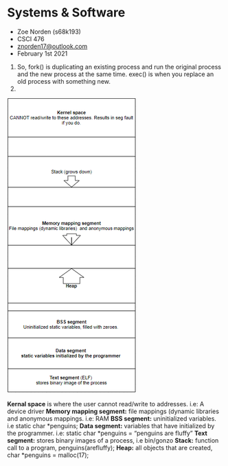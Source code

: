 # Systems & Software

- Zoe Norden (s68k193)
- CSCI 476
- znorden17@outlook.com
- February 1st 2021


1.	So, fork() is duplicating an existing process and run the original process and the new process at the same time. exec() is when you replace an old process with something new.
2. 
![systems](https://github.com/znorden17/csci-476-594-spring2021-private/blob/main/system/Screenshot_8.png)

**Kernal space** is where the user cannot read/write to addresses. i.e: A device driver
**Memory mapping segment:** file mappings (dynamic libraries and anonymous mappings. i.e: RAM
**BSS segment:** uninitialized variables. i.e static char *penguins;
**Data segment:** variables that have initialized by the programmer. i.e: static char *penguins = “penguins are fluffy”
**Text segment:** stores binary images of a process, i.e bin/gonzo
**Stack:** function call to a program, penguins(arefluffy);
**Heap:** all objects that are created, char *penguins = malloc(17);

